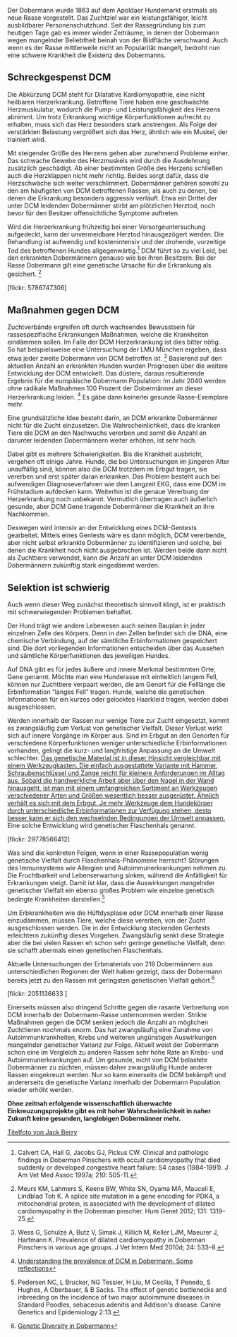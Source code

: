 Der Dobermann wurde 1863 auf dem Apoldaer Hundemarkt erstmals als neue Rasse vorgestellt. Das Zuchtziel war ein leistungsfähiger, leicht ausbildbarer Personenschutzhund. Seit der Rassegründung bis zum heutigen Tage gab es immer wieder Zeiträume, in denen der Dobermann wegen mangelnder Beliebtheit beinah von der Bildfläche verschwand. Auch wenn es der Rasse mittlerweile nicht an Popularität mangelt, bedroht nun eine schwere Krankheit die Existenz des Dobermanns.  


## Schreckgespenst DCM

Die Abkürzung DCM steht für Dilatative Kardiomyopathie, eine nicht heilbaren Herzerkrankung. Betroffene Tiere haben eine geschwächte Herzmuskulatur, wodurch die Pump- und Leistungsfähigkeit des Herzens abnimmt. Um trotz Erkrankung wichtige Körperfunktionen aufrecht zu erhalten, muss sich das Herz besonders stark anstrengen. Als Folge der verstärkten Belastung vergrößert sich das Herz, ähnlich wie ein Muskel, der trainiert wird. 

Mit steigender Größe des Herzens gehen aber zunehmend Probleme einher. Das schwache Gewebe des Herzmuskels wird durch die Ausdehnung zusätzlich geschädigt. Ab einer bestimmten Größe des Herzens schließen auch die Herzklappen nicht mehr richtig. Beides sorgt dafür, dass die Herzschwäche sich weiter verschlimmert. Dobermänner gehören sowohl zu den am häufigsten von DCM betroffenen Rassen, als auch zu denen, bei denen die Erkrankung besonders aggressiv verläuft. Etwa ein Drittel der unter DCM leidenden Dobermänner stirbt am plötzlichen Herztod, noch bevor für den Besitzer offensichtliche Symptome auftreten. 

Wird die Herzerkrankung frühzeitig bei einer Vorsorgeuntersuchung aufgedeckt, kann der unvermeidbare Herztod hinausgezögert werden. Die Behandlung ist aufwendig und kostenintensiv und der drohende, vorzeitige Tod des betroffenen Hundes allgegenwärtig.[^1] DCM führt so zu viel Leid, bei den erkrankten Dobermännern genauso wie bei ihren Besitzern. Bei der Rasse Dobermann gilt eine genetische Ursache für die Erkrankung als gesichert. [^2]


[flickr: 5786747306]

## Maßnahmen gegen DCM

Zuchtverbände ergreifen oft durch wachsendes Bewusstsein für rassespezifische Erkrankungen Maßnahmen, welche die Krankheiten eindämmen sollen. 
Im Falle der DCM Herzerkrankung ist dies bitter nötig. So hat beispielsweise eine Untersuchung der LMU München ergeben, dass etwa jeder zweite Dobermann von DCM betroffen ist. [^3] Basierend auf den aktuellen Anzahl an erkrankten Hunden wurden Prognosen über die weitere Entwicklung der DCM entwickelt. Das düstere, daraus resultierende Ergebnis für die europäische Dobermann Population: Im Jahr 2040 werden ohne radikale Maßnahmen 100 Prozent der Dobermänner an dieser Herzerkrankung leiden. [^4] Es gäbe dann keinerlei gesunde Rasse-Exemplare mehr. 

Eine grundsätzliche Idee besteht darin, an DCM erkrankte Dobermänner nicht für die Zucht einzusetzen. Die Wahrscheinlichkeit, dass die kranken Tiere die DCM an den Nachwuchs vererben und somit die Anzahl an darunter leidenden Dobermännern weiter erhöhen, ist sehr hoch. 

Dabei gibt es mehrere Schwierigkeiten. Bis die Krankheit ausbricht, vergehen oft einige Jahre. Hunde, die bei Untersuchungen im jüngeren Alter unauffällig sind, können also die DCM trotzdem im Erbgut tragen, sie vererben und erst später daran erkranken. Das Problem besteht auch bei aufwendigen Diagnoseverfahren wie dem Langzeit EKG, dass eine DCM im Frühstadium aufdecken kann. Weiterhin ist die genaue Vererbung der Herzerkrankung noch unbekannt. Vermutlich übertragen auch äußerlich gesunde, aber DCM Gene tragende Dobermänner die Krankheit an ihre Nachkommen.      

Deswegen wird intensiv an der Entwicklung eines DCM-Gentests gearbeitet. Mittels eines Gentests wäre es dann möglich, DCM vererbende, aber nicht selbst erkrankte Dobermänner zu identifizieren und solche, bei denen die Krankheit noch nicht ausgebrochen ist. Werden beide dann nicht als Zuchttiere verwendet, kann die Anzahl an unter DCM leidenden Dobermännern zukünftig stark eingedämmt werden. 

## Selektion ist schwierig

Auch wenn dieser Weg zunächst theoretisch sinnvoll klingt, ist er praktisch mit schwerwiegenden Problemen behaftet.

Der Hund trägt wie andere Lebewesen auch seinen Bauplan in jeder einzelnen Zelle des Körpers. Denn in den Zellen befindet sich die DNA, eine chemische Verbindung, auf der sämtliche Erbinformationen gespeichert sind. Die dort vorliegenden Informationen entscheiden über das Aussehen und sämtliche Körperfunktionen des jeweiligen Hundes. 

Auf DNA gibt es für jedes äußere und innere Merkmal bestimmten Orte, Gene genannt. Möchte man eine Hunderasse mit einheitlich langem Fell, können nur Zuchttiere verpaart werden, die am Genort für die Felllänge die Erbinformation “langes Fell” tragen. Hunde, welche die genetischen Informationen für ein kurzes oder gelocktes Haarkleid tragen, werden dabei ausgeschlossen. 

Werden innerhalb der Rassen nur wenige Tiere zur Zucht eingesetzt, kommt es zwangsläufig zum Verlust von genetischer Vielfalt. Dieser Verlust wirkt sich auf innere Vorgänge im Körper aus.
Sind im Erbgut an den Genorten für verschiedene Körperfunktionen weniger unterschiedliche Erbinformationen vorhanden, gelingt die kurz- und langfristige Anpassung an die Umwelt schlechter.
[Das genetische Material ist in dieser Hinsicht vergleichbar mit einem Werkzeugkasten. Die einfach ausgestattete Variante mit Hammer, Schraubenschlüssel und Zange reicht für kleinere Anforderungen im Alltag aus. Sobald die handwerkliche Arbeit aber über den Nagel in der Wand hinausgeht, ist man mit einem umfangreichen Sortiment an Werkzeugen verschiedener Arten und Größen wesentlich besser ausgerüstet. Ähnlich verhält es sich mit dem Erbgut. Je mehr Werkzeuge dem Hundekörper durch unterschiedliche Erbinformationen zur Verfügung stehen, desto besser kann er sich den wechselnden Bedingungen der Umwelt anpassen.](http://fluffology.de/post/die-bulldogge--eine-dem-untergang-geweihte-rasse) Eine solche Entwicklung wird genetischer Flaschenhals genannt.


[flickr: 29778566412]

Was sind die konkreten Folgen, wenn in einer Rassepopulation wenig genetische Vielfalt durch Flaschenhals-Phänomene herrscht? Störungen des Immunsystems wie Allergien und Autoimmunerkrankungen nehmen zu. Die Fruchtbarkeit und Lebenserwartung sinken, während die Anfälligkeit für Erkrankungen steigt. Damit ist klar, dass die Auswirkungen mangelnder genetischer Vielfalt ein ebenso großes Problem wie einzelne genetisch bedingte Krankheiten darstellen.[^5]

Um Erbkrankheiten wie die Hüftdysplasie oder DCM innerhalb einer Rasse einzudämmen, müssen Tiere, welche diese vererben, von der Zucht ausgeschlossen werden. Die in der Entwicklung steckenden Gentests erleichtern zukünftig dieses Vorgehen. Zwangsläufig senkt diese Strategie aber die bei vielen Rassen eh schon sehr geringe genetische Vielfalt, denn sie schafft abermals einen genetischen Flaschenhals. 

Aktuelle Untersuchungen der Erbmaterials von 218 Dobermännern aus unterschiedlichen Regionen der Welt haben gezeigt, dass der Dobermann bereits jetzt zu den Rassen mit geringsten genetischen Vielfalt gehört.[^6]


[flickr: 2051136633 ]

Einerseits müssen also dringend Schritte gegen die rasante Verbreitung von DCM innerhalb der Dobermann-Rasse unternommen werden. Strikte Maßnahmen gegen die DCM senken jedoch die Anzahl an möglichen Zuchttieren nochmals enorm. Das hat zwangsläufig eine Zunahme von Autoimmunkrankheiten, Krebs und weiteren ungünstigen Auswirkungen mangelnder genetischer Varianz zur Folge. Aktuell weist der Dobermann schon eine im Vergleich zu anderen Rassen sehr hohe Rate an Krebs- und Autoimmunerkrankungen auf. Um gesunde, nicht von DCM belastete Dobermänner zu züchten, müssen daher zwangsläufig Hunde anderer Rassen eingekreuzt werden. Nur so kann einerseits die DCM bekämpft und andererseits die genetische Varianz innerhalb der Dobermann Population wieder erhöht werden.


**Ohne zeitnah erfolgende wissenschaftlich überwachte Einkreuzungsprojekte gibt es mit hoher Wahrscheinlichkeit in naher Zukunft keine gesunden, langlebigen Dobermänner mehr.**

[Titelfoto von Jack Berry](https://www.flickr.com/photos/jackberry/4281531661/)



[^1]: Calvert CA, Hall G, Jacobs GJ, Pickus CW. Clinical and pathologic findings in Doberman Pinschers with occult cardiomyopathy that died suddenly or developed congestive heart failure: 54 cases (1984-1991). J Am Vet Med Assoc 1997a; 210: 505-11.
 
[^2]: Meurs KM, Lahmers S, Keene BW, White SN, Oyama MA, Mauceli E, Lindblad Toh K. A splice site mutation in a gene encoding for PDK4, a mitochondrial protein, is associated with the development of dilated cardiomyopathy in the Doberman pinscher. Hum Genet 2012; 131: 1319–25.


 
[^3]: Wess G, Schulze A, Butz V, Simak J, Killich M, Keller LJM, Maeurer J, Hartmann K. Prevalence of dilated cardiomyopathy in Doberman Pinschers in various age groups. J Vet Intern Med 2010d; 24: 533–8.
 
[^4]: [Understanding the prevalence of DCM in Dobermann. Some reflections](http://www.doberman.gr/arthra/DCM_Testing.html)
 
[^5]: Pedersen NC, L Brucker, NG Tessier, H Liu, M Cecilia, T Penedo, S Hughes, A Oberbauer, & B Sacks. The effect of genetic bottlenecks and inbreeding on the incidence of two major autoimmune diseases in Standard Poodles, sebaceous adenitis and Addison's disease. Canine Genetics and Epidemiology 2:13. 
 
[^6]: [Genetic Diversity in Dobermann](https://www.vgl.ucdavis.edu/services/dog/GeneticDiversityInDoberman.php)

